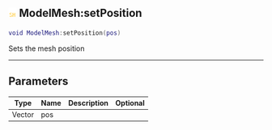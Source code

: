 ## ![shared](.gitbook/assets/shared.png) ModelMesh:setPosition


```lua
void ModelMesh:setPosition(pos)
```

Sets the mesh position


------
## Parameters

| Type   | Name | Description              | Optional |
| ------ | ---- | ------------------------ | -------: |
| Vector | pos |  |  |


